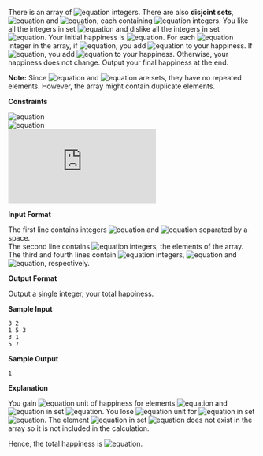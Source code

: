 There is an array of ![equation](http://latex.codecogs.com/svg.latex?\inline&space;n) integers. There are also  __disjoint sets__, ![equation](http://latex.codecogs.com/svg.latex?\inline&space;A) and ![equation](http://latex.codecogs.com/svg.latex?\inline&space;B), each containing ![equation](http://latex.codecogs.com/svg.latex?\inline&space;m) integers. You like all the integers in set ![equation](http://latex.codecogs.com/svg.latex?\inline&space;A) and dislike all the integers in set ![equation](http://latex.codecogs.com/svg.latex?\inline&space;B). Your initial happiness is ![equation](http://latex.codecogs.com/svg.latex?\inline&space;0). For each ![equation](http://latex.codecogs.com/svg.latex?\inline&space;i) integer in the array, if ![equation](https://latex.codecogs.com/svg.latex?\inline&space;i&space;\in&space;A), you add ![equation](http://latex.codecogs.com/svg.latex?\inline&space;1) to your happiness. If ![equation](https://latex.codecogs.com/svg.latex?\inline&space;i&space;\in&space;B), you add ![equation](http://latex.codecogs.com/svg.latex?\inline&space;-1) to your happiness. Otherwise, your happiness does not change. Output your final happiness at the end.

__Note:__ Since ![equation](http://latex.codecogs.com/svg.latex?\inline&space;A) and ![equation](http://latex.codecogs.com/svg.latex?\inline&space;B) are sets, they have no repeated elements. However, the array might contain duplicate elements.

__Constraints__ 
 
![equation](https://latex.codecogs.com/svg.latex?\inline&space;1&space;\leq&space;n&space;\leq&space;10^5)<br>
![equation](https://latex.codecogs.com/svg.latex?\inline&space;1&space;\leq&space;m&space;\leq&space;10^5)<br>
![equation](https://latex.codecogs.com/svg.latex?%5Cinline%201%20%5Cleq%20Any%5C%20integer%5C%20in%5C%20the%5C%20input%20%5Cleq%2010%5E9)

__Input Format__

The first line contains integers ![equation](http://latex.codecogs.com/svg.latex?\inline&space;n) and ![equation](http://latex.codecogs.com/svg.latex?\inline&space;m) separated by a space.<br> 
The second line contains ![equation](http://latex.codecogs.com/svg.latex?\inline&space;n) integers, the elements of the array.<br> 
The third and fourth lines contain ![equation](http://latex.codecogs.com/svg.latex?\inline&space;m) integers, ![equation](http://latex.codecogs.com/svg.latex?\inline&space;A) and ![equation](http://latex.codecogs.com/svg.latex?\inline&space;B), respectively.

__Output Format__

Output a single integer, your total happiness.

__Sample Input__
```commandline
3 2
1 5 3
3 1
5 7
```
__Sample Output__
```commandline
1
```
__Explanation__

You gain ![equation](http://latex.codecogs.com/svg.latex?\inline&space;1) unit of happiness for elements ![equation](http://latex.codecogs.com/svg.latex?\inline&space;3) and ![equation](http://latex.codecogs.com/svg.latex?\inline&space;1) in set ![equation](http://latex.codecogs.com/svg.latex?\inline&space;A). You lose ![equation](http://latex.codecogs.com/svg.latex?\inline&space;1) unit for ![equation](http://latex.codecogs.com/svg.latex?\inline&space;5) in set ![equation](http://latex.codecogs.com/svg.latex?\inline&space;B). The element ![equation](http://latex.codecogs.com/svg.latex?\inline&space;7) in set ![equation](http://latex.codecogs.com/svg.latex?\inline&space;B) does not exist in the array so it is not included in the calculation.

Hence, the total happiness is ![equation](https://latex.codecogs.com/svg.latex?\inline&space;2&space;-&space;1&space;=&space;1).
